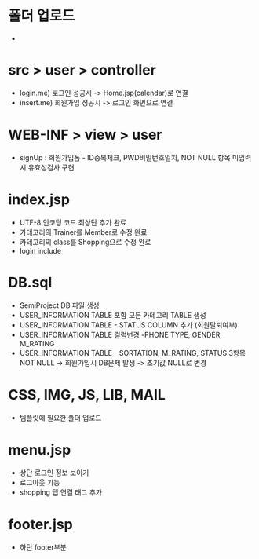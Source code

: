 # 폴더 업로드
  -

# src > user > controller
- login.me) 로그인 성공시 -> Home.jsp(calendar)로 연결
- insert.me) 회원가입 성공시 -> 로그인 화면으로 연결


# WEB-INF > view > user
- signUp : 회원가입폼 - ID중복체크, PWD비밀번호일치, NOT NULL 항목 미입력시 유효성검사 구현


# index.jsp
  - UTF-8 인코딩 코드 최상단 추가 완료
  - 카테고리의 Trainer를 Member로 수정 완료
  - 카테고리의 class를 Shopping으로 수정 완료
  - login include

# DB.sql
 - SemiProject DB 파일 생성
 - USER_INFORMATION TABLE 포함 모든 카테고리 TABLE 생성
 - USER_INFORMATION TABLE - STATUS COLUMN 추가 (회원탈퇴여부)
 - USER_INFORMATION TABLE 컬럼변경 -PHONE TYPE, GENDER, M_RATING
 - USER_INFORMATION TABLE - SORTATION, M_RATING, STATUS 3항목 NOT NULL -> 회원가입시 DB문제 발생 -> 초기값 NULL로 변경
 
# CSS, IMG, JS, LIB, MAIL
 - 템플릿에 필요한 폴더 업로드

# menu.jsp
- 상단 로그인 정보 보이기
- 로그아웃 기능
- shopping 탭 연결 태그 추가

# footer.jsp
- 하단 footer부분
